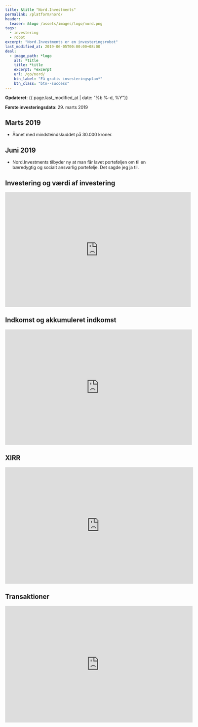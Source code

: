```yaml
---
title: &title "Nord.Investments"
permalink: /platform/nord/
header:
  teaser: &logo /assets/images/logo/nord.png
tags:
  - investering
  - robot
excerpt: "Nord.Investments er en investeringsrobot"
last_modified_at: 2019-06-05T00:00:00+08:00
deal:
  - image_path: *logo
    alt: *title
    title: *title
    excerpt: *excerpt
    url: /go/nord/
    btn_label: "Få gratis investeringsplan*"
    btn_class: "btn--success"
---
```


**Opdateret**: {{ page.last_modified_at | date: "%b %-d, %Y"}}

**Første investeringsdato**: 29. marts 2019

## Marts 2019

- Åbnet med mindsteindskuddet på 30.000 kroner.

## Juni 2019

- Nord.Investments tilbyder ny at man får lavet porteføljen om til en bæredygtig og socialt ansvarlig portefølje. Det sagde jeg ja til.

## Investering og værdi af investering

<iframe width="601" height="371" seamless frameborder="0" scrolling="no" src="https://docs.google.com/spreadsheets/d/e/2PACX-1vQKZZbdj1<iframe width="601" height="371" seamless frameborder="0" scrolling="no" src="https://docs.google.com/spreadsheets/d/e/2PACX-1vQKZZbdj1cM5A4yCXjtjhxowXHoMhioXI-OR-mEPmmGgqQhcSr250VUM8SGVvRkWZziWUYleizmqAC2/pubchart?oid=1559675445&amp;format=image"></iframe>

## Indkomst og akkumuleret indkomst

<iframe width="605" height="373" seamless frameborder="0" scrolling="no" src="https://docs.google.com/spreadsheets/d/e/2PACX-1vQKZZbdj1cM5A4yCXjtjhxowXHoMhioXI-OR-mEPmmGgqQhcSr250VUM8SGVvRkWZziWUYleizmqAC2/pubchart?oid=435683801&amp;format=image"></iframe>

## XIRR

<iframe width="609" height="376" seamless frameborder="0" scrolling="no" src="https://docs.google.com/spreadsheets/d/e/2PACX-1vQKZZbdj1cM5A4yCXjtjhxowXHoMhioXI-OR-mEPmmGgqQhcSr250VUM8SGVvRkWZziWUYleizmqAC2/pubchart?oid=756970248&amp;format=image"></iframe>

## Transaktioner

<iframe width="607" height="376" seamless frameborder="0" scrolling="no" src="https://docs.google.com/spreadsheets/d/e/2PACX-1vQKZZbdj1cM5A4yCXjtjhxowXHoMhioXI-OR-mEPmmGgqQhcSr250VUM8SGVvRkWZziWUYleizmqAC2/pubchart?oid=161795288&amp;format=image"></iframe>
